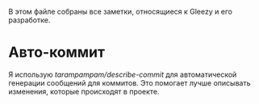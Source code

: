 В этом файле собраны все заметки, относящиеся к Gleezy и его разработке.

# Авто-коммит

Я использую *tarampampam/describe-commit* для автоматической генерации сообщений для коммитов. Это помогает лучше описывать изменения, которые происходят в проекте.

